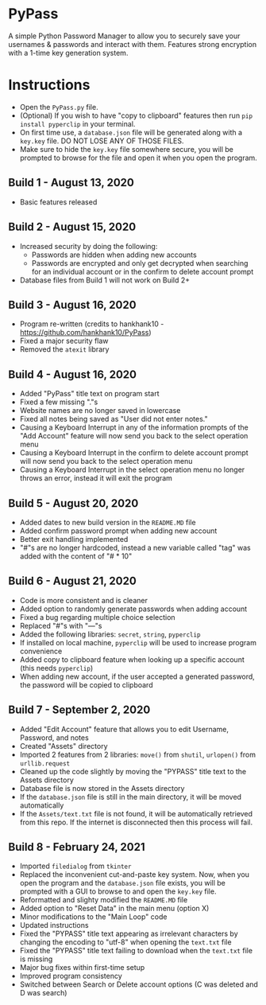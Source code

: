 # PyPass
A simple Python Password Manager to allow you to securely save your usernames & passwords and interact with them. Features strong encryption with a 1-time key generation system.

# Instructions
  * Open the `PyPass.py` file.
  * (Optional) If you wish to have "copy to clipboard" features then run `pip install pyperclip` in your terminal.
  * On first time use, a `database.json` file will be generated along with a `key.key` file. DO NOT LOSE ANY OF THOSE FILES.
  * Make sure to hide the `key.key` file somewhere secure, you will be prompted to browse for the file and open it when you open the program.

## Build 1 - August 13, 2020
  * Basic features released

## Build 2 - August 15, 2020
  * Increased security by doing the following:
    - Passwords are hidden when adding new accounts
    - Passwords are encrypted and only get decrypted when searching for an individual account or in the confirm to delete account prompt
  * Database files from Build 1 will not work on Build 2+
 
 ## Build 3 - August 16, 2020
  * Program re-written (credits to hankhank10 - https://github.com/hankhank10/PyPass)
  * Fixed a major security flaw
  * Removed the `atexit` library
 
 ## Build 4 - August 16, 2020
  * Added "PyPass" title text on program start
  * Fixed a few missing "."s
  * Website names are no longer saved in lowercase
  * Fixed all notes being saved as "User did not enter notes."
  * Causing a Keyboard Interrupt in any of the information prompts of the "Add Account" feature will now send you back to the select operation menu
  * Causing a Keyboard Interrupt in the confirm to delete account prompt will now send you back to the select operation menu
  * Causing a Keyboard Interrupt in the select operation menu no longer throws an error, instead it will exit the program

## Build 5 - August 20, 2020
  * Added dates to new build version in the `README.MD` file
  * Added confirm password prompt when adding new account
  * Better exit handling implemented
  * "#"s are no longer hardcoded, instead a new variable called "tag" was added with the content of "# * 10"

## Build 6 - August 21, 2020
  * Code is more consistent and is cleaner
  * Added option to randomly generate passwords when adding account
  * Fixed a bug regarding multiple choice selection
  * Replaced "#"s with "—"s
  * Added the following libraries: `secret`, `string`, `pyperclip`
  * If installed on local machine, `pyperclip` will be used to increase program convenience
  * Added copy to clipboard feature when looking up a specific account (this needs `pyperclip`)
  * When adding new account, if the user accepted a generated password, the password will be copied to clipboard

## Build 7 - September 2, 2020
  * Added "Edit Account" feature that allows you to edit Username, Password, and notes
  * Created "Assets" directory
  * Imported 2 features from 2 libraries: `move()` from `shutil`, `urlopen()` from `urllib.request`
  * Cleaned up the code slightly by moving the "PYPASS" title text to the Assets directory
  * Database file is now stored in the Assets directory
  * If the `database.json` file is still in the main directory, it will be moved automatically
  * If the `Assets/text.txt` file is not found, it will be automatically retrieved from this repo. If the internet is disconnected then this process will fail.

## Build 8 - February 24, 2021
  * Imported `filedialog` from `tkinter`
  * Replaced the inconvenient cut-and-paste key system. Now, when you open the program and the `database.json` file exists, you will be prompted with a GUI to browse to and open     the `key.key` file.
  * Reformatted and slighty modified the `README.MD` file
  * Added option to "Reset Data" in the main menu (option X)
  * Minor modifications to the "Main Loop" code
  * Updated instructions
  * Fixed the "PYPASS" title text appearing as irrelevant characters by changing the encoding to "utf-8" when opening the `text.txt` file
  * Fixed the "PYPASS" title text failing to download when the `text.txt` file is missing
  * Major bug fixes within first-time setup
  * Improved program consistency
  * Switched between Search or Delete account options (C was deleted and D was search)
